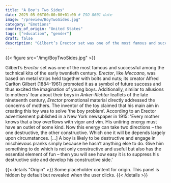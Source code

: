 ```yaml
---
title: "A Boy's Two Sides"
date: 2025-05-06T00:00:00+01:00 # ISO 8601 date
image: "/preview/BoyTwoSides.jpg"
category: "Emotions"
country_of_origin: "United States"
tags: ["education", "gender"]
draft: false
description: "Gilbert’s Erector set was one of the most famous and successful..."
---
```


{{< figure src="/img/BoyTwoSides.jpg" >}}

Gilbert’s *Erector* set was one of the most famous and successful among the technical kits of the early twentieth century. *Erector*, like *Meccano*, was based on metal strips held together with bolts and nuts; its creator Alfred Carlton Gilbert (1884–1961) promoted it as a symbol of future success and thus excited the imagination of young boys. Additionally, similar to allusions to mothers’ fear about their boys in *Anker-Richter* leaflets of the late nineteenth century, *Erector* promotional material directly addressed the concerns of mothers. The inventor of the toy claimed that his main aim in creating this toy was to solve ‘the boy problem’. According to an Erector advertisement published in a New York newspaper in 1915:
'Every mother knows that a boy overflows with vigor and vim. His untiring energy must have an outlet of some kind. Now this energy can take two directions – the one destructive, the other constructive. Which one it will be depends largely upon circumstances. […] A boy is likely to be destructive and engage in mischievous pranks simply because he hasn’t anything else to do. Give him something to do which is not only constructive and useful but also has the essential element of fun – then you will see how easy it is to suppress his destructive side and develop his constructive side.'




{{< details "Origin" >}}
Some placeholder content for origin. This panel is hidden by default but revealed when the user clicks.
{{< /details >}}


